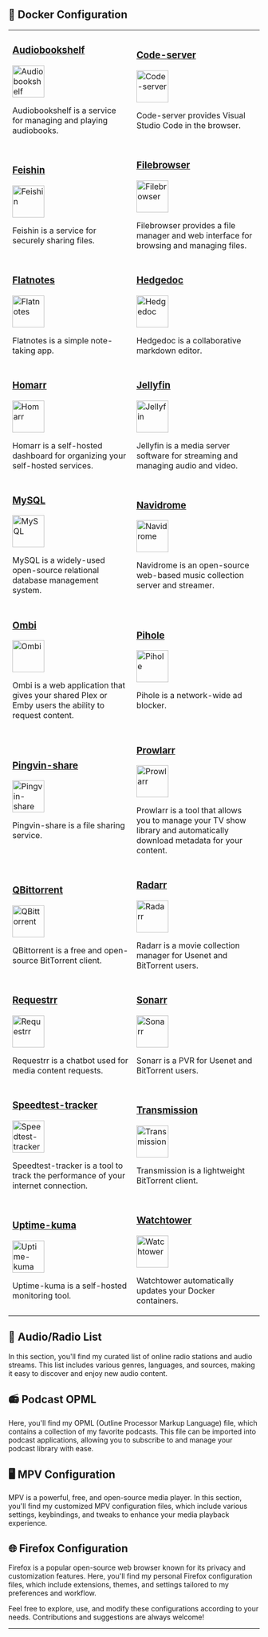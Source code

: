 ## 🐳 Docker Configuration

<table>
 <tr>
   <td>
     <h3><a href="https://github.com/advplyr/audiobookshelf">Audiobookshelf</a></h3>
     <img src="https://cdn.jsdelivr.net/gh/walkxcode/dashboard-icons/png/audiobookshelf.png" alt="Audiobookshelf" width="64" height="auto">
     <p>Audiobookshelf is a service for managing and playing audiobooks.</p>
   </td>
   <td>
     <h3><a href="https://github.com/cdr/code-server">Code-server</a></h3>
     <img src="https://cdn.jsdelivr.net/gh/walkxcode/dashboard-icons/png/code-server.png" alt="Code-server" width="64" height="auto">
     <p>Code-server provides Visual Studio Code in the browser.</p>
   </td>
 </tr>
 <tr>
   <td>
     <h3><a href="https://github.com/magicblack/maccms">Feishin</a></h3>
     <img src="https://cdn.jsdelivr.net/gh/walkxcode/dashboard-icons/png/feishin.png" alt="Feishin" width="64" height="auto">
     <p>Feishin is a service for securely sharing files.</p>
   </td>
   <td>
     <h3><a href="https://github.com/filebrowser/filebrowser">Filebrowser</a></h3>
     <img src="https://cdn.jsdelivr.net/gh/walkxcode/dashboard-icons/png/filebrowser.png" alt="Filebrowser" width="64" height="auto">
     <p>Filebrowser provides a file manager and web interface for browsing and managing files.</p>
   </td>
 </tr>
 <tr>
   <td>
     <h3><a href="https://github.com/darktrojan/flatnotes">Flatnotes</a></h3>
     <img src="https://cdn.jsdelivr.net/gh/walkxcode/dashboard-icons/png/flat-notes.png" alt="Flatnotes" width="64" height="auto">
     <p>Flatnotes is a simple note-taking app.</p>
   </td>
   <td>
     <h3><a href="https://github.com/hedgedoc/hedgedoc">Hedgedoc</a></h3>
     <img src="https://cdn.jsdelivr.net/gh/walkxcode/dashboard-icons/png/hedgedoc.png" alt="Hedgedoc" width="64" height="auto">
     <p>Hedgedoc is a collaborative markdown editor.</p>
   </td>
 </tr>
 <tr>
   <td>
     <h3><a href="https://github.com/ajnart/homarr">Homarr</a></h3>
     <img src="https://cdn.jsdelivr.net/gh/walkxcode/dashboard-icons/png/homarr.png" alt="Homarr" width="64" height="auto">
     <p>Homarr is a self-hosted dashboard for organizing your self-hosted services.</p>
   </td>
   <td>
     <h3><a href="https://github.com/jellyfin/jellyfin">Jellyfin</a></h3>
     <img src="https://cdn.jsdelivr.net/gh/walkxcode/dashboard-icons/png/jellyfin.png" alt="Jellyfin" width="64" height="auto">
     <p>Jellyfin is a media server software for streaming and managing audio and video.</p>
   </td>
 </tr>
 <tr>
   <td>
     <h3><a href="https://github.com/mysql/mysql-server">MySQL</a></h3>
     <img src="https://cdn.jsdelivr.net/gh/walkxcode/dashboard-icons/png/mysql.png" alt="MySQL" width="64" height="auto">
     <p>MySQL is a widely-used open-source relational database management system.</p>
   </td>
   <td>
     <h3><a href="https://github.com/navidrome/navidrome">Navidrome</a></h3>
     <img src="https://cdn.jsdelivr.net/gh/walkxcode/dashboard-icons/png/navidrome.png" alt="Navidrome" width="64" height="auto">
     <p>Navidrome is an open-source web-based music collection server and streamer.</p>
   </td>
 </tr>
 <tr>
   <td>
     <h3><a href="https://github.com/Ombi-app/Ombi">Ombi</a></h3>
     <img src="https://cdn.jsdelivr.net/gh/walkxcode/dashboard-icons/png/ombi.png" alt="Ombi" width="64" height="auto">
     <p>Ombi is a web application that gives your shared Plex or Emby users the ability to request content.</p>
   </td>
   <td>
     <h3><a href="https://github.com/pi-hole/pi-hole">Pihole</a></h3>
     <img src="https://cdn.jsdelivr.net/gh/walkxcode/dashboard-icons/png/pi-hole.png" alt="Pihole" width="64" height="auto">
     <p>Pihole is a network-wide ad blocker.</p>
   </td>
 </tr>
 <tr>
   <td>
     <h3><a href="https://github.com/spaceshare/pingvin-share">Pingvin-share</a></h3>
     <img src="https://cdn.jsdelivr.net/gh/walkxcode/dashboard-icons/png/pingvin-share.png" alt="Pingvin-share" width="64" height="auto">
     <p>Pingvin-share is a file sharing service.</p>
   </td>
   <td>
     <h3><a href="https://github.com/Prowlarr/Prowlarr">Prowlarr</a></h3>
     <img src="https://cdn.jsdelivr.net/gh/walkxcode/dashboard-icons/png/prowlarr.png" alt="Prowlarr" width="64" height="auto">
     <p>Prowlarr is a tool that allows you to manage your TV show library and automatically download metadata for your content.</p>
   </td>
 </tr>
 <tr>
   <td>
     <h3><a href="https://github.com/qbittorrent/qBittorrent">QBittorrent</a></h3>
     <img src="https://cdn.jsdelivr.net/gh/walkxcode/dashboard-icons/png/qbittorrent.png" alt="QBittorrent" width="64" height="auto">
     <p>QBittorrent is a free and open-source BitTorrent client.</p>
   </td>
   <td>
     <h3><a href="https://github.com/Radarr/Radarr">Radarr</a></h3>
     <img src="https://cdn.jsdelivr.net/gh/walkxcode/dashboard-icons/png/radarr.png" alt="Radarr" width="64" height="auto">
     <p>Radarr is a movie collection manager for Usenet and BitTorrent users.</p>
   </td>
 </tr>
 <tr>
   <td>
     <h3><a href="https://github.com/darkalfx/requestrr">Requestrr</a></h3>
     <img src="https://cdn.jsdelivr.net/gh/walkxcode/dashboard-icons/png/requestrr.png" alt="Requestrr" width="64" height="auto">
     <p>Requestrr is a chatbot used for media content requests.</p>
   </td>
   <td>
     <h3><a href="https://github.com/Sonarr/Sonarr">Sonarr</a></h3>
     <img src="https://cdn.jsdelivr.net/gh/walkxcode/dashboard-icons/png/sonarr.png" alt="Sonarr" width="64" height="auto">
     <p>Sonarr is a PVR for Usenet and BitTorrent users.</p>
   </td>
 </tr>
 <tr>
   <td>
     <h3><a href="https://github.com/henrywhitaker3/Speedtest-Tracker">Speedtest-tracker</a></h3>
     <img src="https://cdn.jsdelivr.net/gh/walkxcode/dashboard-icons/png/speedtest-tracker.png" alt="Speedtest-tracker" width="64" height="auto">
     <p>Speedtest-tracker is a tool to track the performance of your internet connection.</p>
   </td>
   <td>
     <h3><a href="https://github.com/transmission/transmission">Transmission</a></h3>
     <img src="https://cdn.jsdelivr.net/gh/walkxcode/dashboard-icons/png/transmission.png" alt="Transmission" width="64" height="auto">
     <p>Transmission is a lightweight BitTorrent client.</p>
   </td>
 </tr>
 <tr>
   <td>
     <h3><a href="https://github.com/louislam/uptime-kuma">Uptime-kuma</a></h3>
     <img src="https://cdn.jsdelivr.net/gh/walkxcode/dashboard-icons/png/uptime-kuma.png" alt="Uptime-kuma" width="64" height="auto">
     <p>Uptime-kuma is a self-hosted monitoring tool.</p>
   </td>
   <td>
     <h3><a href="https://github.com/containrrr/watchtower">Watchtower</a></h3>
     <img src="https://cdn.jsdelivr.net/gh/walkxcode/dashboard-icons/png/watchtower.png" alt="Watchtower" width="64" height="auto">
     <p>Watchtower automatically updates your Docker containers.</p>
   </td>
 </tr>
</table>

## 🎵 Audio/Radio List

In this section, you'll find my curated list of online radio stations and audio streams. This list includes various genres, languages, and sources, making it easy to discover and enjoy new audio content.

## 📻 Podcast OPML

Here, you'll find my OPML (Outline Processor Markup Language) file, which contains a collection of my favorite podcasts. This file can be imported into podcast applications, allowing you to subscribe to and manage your podcast library with ease.

## 🖥️ MPV Configuration

MPV is a powerful, free, and open-source media player. In this section, you'll find my customized MPV configuration files, which include various settings, keybindings, and tweaks to enhance your media playback experience.

## 🌐 Firefox Configuration

Firefox is a popular open-source web browser known for its privacy and customization features. Here, you'll find my personal Firefox configuration files, which include extensions, themes, and settings tailored to my preferences and workflow.

Feel free to explore, use, and modify these configurations according to your needs. Contributions and suggestions are always welcome!

----

